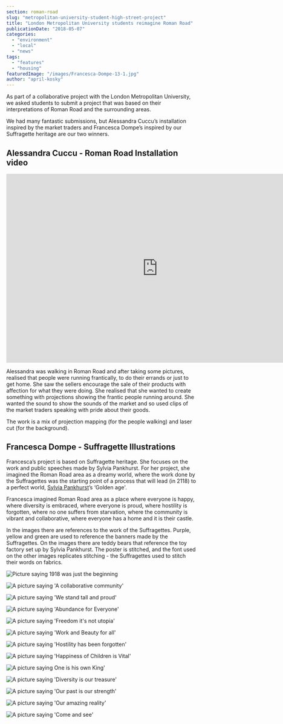 ```yaml
---
section: roman-road
slug: "metropolitan-university-student-high-street-project"
title: "London Metropolitan University students reimagine Roman Road"
publicationDate: "2018-05-07"
categories: 
  - "environment"
  - "local"
  - "news"
tags: 
  - "features"
  - "housing"
featuredImage: "/images/Francesca-Dompe-13-1.jpg"
author: "april-kosky"
---
```


As part of a collaborative project with the London Metropolitan University, we asked students to submit a project that was based on their interpretations of Roman Road and the surrounding areas.

We had many fantastic submissions, but Alessandra Cuccu’s installation inspired by the market traders and Francesca Dompe’s inspired by our Suffragette heritage are our two winners.

## Alessandra Cuccu - Roman Road Installation video

<iframe src="https://www.youtube.com/embed/w_qc78AyR8k" width="800" height="500" frameborder="0" allowfullscreen="allowfullscreen"><span data-mce-type="bookmark" style="display: inline-block; width: 0px; overflow: hidden; line-height: 0;" class="mce_SELRES_start">﻿</span><span data-mce-type="bookmark" style="display: inline-block; width: 0px; overflow: hidden; line-height: 0;" class="mce_SELRES_start">﻿</span></iframe>

 Alessandra was walking in Roman Road and after taking some pictures, realised that people were running frantically, to do their errands or just to get home. She saw the sellers encourage the sale of their products with affection for what they were doing. She realised that she wanted to create something with projections showing the frantic people running around. She wanted the sound to show the sounds of the market and so used clips of the market traders speaking with pride about their goods.

The work is a mix of projection mapping (for the people walking) and laser cut (for the background).

## Francesca Dompe - Suffragette Illustrations

Francesca’s project is based on Suffragette heritage. She focuses on the work and public speeches made by Sylvia Pankhurst. For her project, she imagined the Roman Road area as a dreamy world, where the work done by the Suffragettes was the starting point of a process that will lead (in 2118) to a perfect world, [Sylvia Pankhurst](https://romanroadlondon.com/bows-suffragette-secrets-sylvia-pankhurst-east-end-suffrage/)’s ‘Golden age'.

Francesca imagined Roman Road area as a place where everyone is happy, where diversity is embraced, where everyone is proud, where hostility is forgotten, where no one suffers from starvation, where the community is vibrant and collaborative, where everyone has a home and it is their castle.

In the images there are references to the work of the Suffragettes. Purple, yellow and green are used to reference the banners made by the Suffragettes. On the images there are teddy bears that reference the toy factory set up by Sylvia Pankhurst. The poster is stitched, and the font used on the other images replicates stitching - the Suffragettes used to stitch their words on fabrics.

![Picture saying 1918 was just the beginning](/images/Francesca-Dompe-1.jpg)

![A picture saying 'A collaborative community'](/images/Francesca-Dompe-2.jpg)

![A picture saying 'We stand tall and proud'](/images/Francesca-Dompe-3.jpg)

![A picture saying 'Abundance for Everyone'](/images/Francesca-Dompe-4.jpg)

![A picture saying 'Freedom it's not utopia'](/images/Francesca-Dompe-5.jpg)

![A picture saying 'Work and Beauty for all'](/images/Francesca-Dompe-6.jpg)

![A picture saying 'Hostility has been forgotten'](/images/Francesca-Dompe-7.jpg)

![A picture saying 'Happiness of Children is Vital'](/images/Francesca-Dompe-8.jpg)

![A picture saying One is his own King'](/images/Francesca-Dompe-9.jpg)

![A picture saying 'Diversity is our treasure'](/images/Francesca-Dompe-10.jpg)

![A picture saying 'Our past is our strength'](/images/Francesca-Dompe-11.jpg)

![A picture saying 'Our amazing reality'](/images/Francesca-Dompe-12.jpg)

![A picture saying 'Come and see'](/images/Francesca-Dompe-13-725x1024.jpg)
